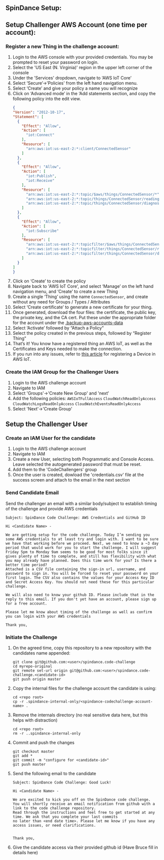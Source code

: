 ## SpinDance Setup:

## Setup Challenger AWS Account (one time per account):

### Register a new Thing in the challenge account:
1. Login to the AWS console with your provided credentials. You may be prompted to reset your password on login.
1. Select the 'US East (N. Virginia)' region in the upper left corner of the console
1. Under the 'Services' dropdown, navigate to ‘AWS IoT Core'
1. Select ‘Secure’->’Policies' from the left hand navigation menu.
1. Select ‘Create’ and give your policy a name you will recognize
1. Click on ‘Advanced mode’ in the ‘Add statements section, and copy the following policy into the edit view.
    ```json
    {
    "Version": "2012-10-17",
    "Statement": [
      {
        "Effect": "Allow",
        "Action": [
          "iot:Connect"
        ],
        "Resource": [
          "arn:aws:iot:us-east-2:*:client/ConnectedSensor"
        ]
      },
      {
        "Effect": "Allow",
        "Action": [
          "iot:Publish",
          "iot:Receive"
        ],
        "Resource": [
          "arn:aws:iot:us-east-2:*:topic/$aws/things/ConnectedSensor/*",
          "arn:aws:iot:us-east-2:*:topic/things/ConnectedSensor/readings",
          "arn:aws:iot:us-east-2:*:topic/things/ConnectedSensor/diagnostics"
        ]
      },
      {
        "Effect": "Allow",
        "Action": [
          "iot:Subscribe"
        ],
        "Resource": [
          "arn:aws:iot:us-east-2:*:topicfilter/$aws/things/ConnectedSensor/shadow/*",
          "arn:aws:iot:us-east-2:*:topicfilter/things/ConnectedSensor/readings",
          "arn:aws:iot:us-east-2:*:topicfilter/things/ConnectedSensor/diagnostics"
        ]
      }
    ]
    }
    ```
1. Click on ‘Create’ to create the policy
1. Navigate back to 'AWS IoT Core', and select ‘Manage’ on the left hand navigation menu, and ‘Create’ to create a new Thing
1. Create a single ‘Thing’ using the name `ConnectedSensor`, and create without any need for Groups / Types / Attributes
1. Select ‘Create certificate’ to generate a new certificate for your thing.
1. Once generated, download the four files: the certificate, the public key, the private key, and the CA cert. Put these under the appropriate folder for the account under the [.backup-aws-accounts-data](../../.backup-aws-accounts-data)
1. Select ‘Activate’ followed by “Attach a Policy"
1. Select the policy created in the previous steps, followed by “Register Thing"
1. That’s it! You know have a registered thing an AWS IoT, as well as the Certificates and Keys needed to make the connection.
1. If you run into any issues, refer to [this article](https://docs.aws.amazon.com/iot/latest/developerguide/register-device.html) for registering a Device in AWS IoT.

### Create the IAM Group for the Challenger Users
1. Login to the AWS challenge account
1. Navigate to IAM
1. Select 'Groups'->'Create New Group' and 'next'
1. Add the following policies:
    `AWSIoTFullAccess`
    `CloudWatchReadOnlyAccess`
    `CloudWatchLogsReadOnlyAccess`
    `CloudWatchEventsReadOnlyAccess`
1. Select 'Next'->'Create Group'

## Setup the Challenger User

### Create an IAM User for the candidate
1. Login to the AWS challenge account
1. Navigate to IAM
1. Create a new User, selecting both Programmatic and Console Access. Leave selected the autogenerated password that must be reset.
1. Add them to the 'CodeChallengers' group
1. Once the user is created, dowload the 'credentials.csv' file at the success screen and attach to the email in the next section

### Send Candidate Email
Send the challenger an email with a similar body/subject to establish timing of the challenge and provide AWS credentials

```
Subject: SpinDance Code Challenge: AWS Credentials and GitHub ID

Hi <Candidate Name> - 

We are getting setup for the code challenge. Today I’m sending you some AWS credentials to at least try and login with. I want to be sure we have that working before we proceed. Next, we need to know a ~3 day period that would work for you to start the challenge. I will suggest Friday 5pm to Monday 9am seems to be good for most folks since it gives plenty of time to complete, and still has flexibility with what you may already have planned. Does this time work for you? Is there a better time period?
Attached is a CSV file containing the sign-in url, username, and password to sign in. You will be forced to reset your password on your first login. The CSV also contains the values for your Access Key ID and Secret Access Key. You should not need these for this particular challenge.

We will also need to know your github ID. Please include that in the reply to this email. If you don't yet have an account, please sign up for a free account.

Please let me know about timing of the challenge as well as confirm you can login with your AWS credentials

Thank you,
```

### Initiate the Challenge

1. On the agreed time, copy this repository to a new repository with the candidates name appended:
    ```
    git clone git@github.com:<user>/spindance.code-challenge
    cd myrepo-original
    git remote set-url origin git@github.com:<user>/spindance.code-challenge.<candidate-id>
    git push origin master
    ```
1. Copy the internal files for the challenge account the candidate is using:
    ```
    cd <repo root>
    cp -r .spindance-internal-only/<spindance-codechallenge-account-name> .
    ```
1. Remove the internals directory (no real sensitive data here, but this helps with distraction)
    ```
    cd <repo root>
    rm -r ..spindance-internal-only
    ```
1. Commit and push the changes
    ```
    git checkout master
    git add *
    git commit -m "configure for <candidate-id>"
    git push master
    ```
1. Send the following email to the candidate

    ```
    Subject: SpinDance Code Challenge: Good Luck!
    
    Hi <Candidate Name> - 
    
    We are excited to kick you off on the SpinDance code challenge. 
    You will shortly receive an email notification from github with a link to the code challenge repository.
    Read through the instructions and feel free to get started at any time. We ask that you complete your last commits
    no later than <end date time>. Please let me know if you have any access issues, or need clarifications.
    
    
    Thank you,
    ```
 1. Give the candidate access via their provided github id (Have Bruce fill in details here)